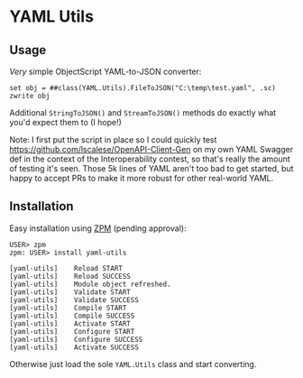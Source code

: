 # YAML Utils

## Usage

*Very* simple ObjectScript YAML-to-JSON converter:

```ObjectScript
set obj = ##class(YAML.Utils).FileToJSON("C:\temp\test.yaml", .sc)
zwrite obj
```

Additional `StringToJSON()` and `StreamToJSON()` methods do exactly what you'd expect them to (I hope!)

Note: I first put the script in place so I could quickly test https://github.com/lscalese/OpenAPI-Client-Gen on my own YAML Swagger def in the context of the Interoperability contest, so that's really the amount of testing it's seen. Those 5k lines of YAML aren't too bad to get started, but happy to accept PRs to make it more robust for other real-world YAML.

## Installation

Easy installation using [ZPM](https://github.com/intersystems-community/zpm) (pending approval):

```ObjectScript
USER> zpm
zpm: USER> install yaml-utils
 
[yaml-utils]    Reload START
[yaml-utils]    Reload SUCCESS
[yaml-utils]    Module object refreshed.
[yaml-utils]    Validate START
[yaml-utils]    Validate SUCCESS
[yaml-utils]    Compile START
[yaml-utils]    Compile SUCCESS
[yaml-utils]    Activate START
[yaml-utils]    Configure START
[yaml-utils]    Configure SUCCESS
[yaml-utils]    Activate SUCCESS
```

Otherwise just load the sole `YAML.Utils` class and start converting.
